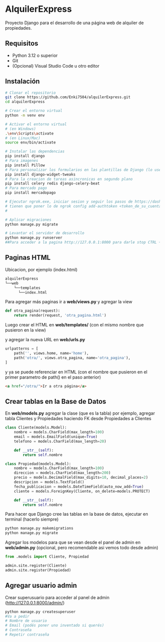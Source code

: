 # AlquilerExpress

Proyecto Django para el desarrollo de una página web de alquiler de propiedades.

## Requisitos

- Python 3.12 o superior
- Git
- (Opcional) Visual Studio Code u otro editor

## Instalación

```bash
# Clonar el repositorio
git clone https://github.com/Enki7504/alquilerExpress.git
cd alquilerExpress

# Crear el entorno virtual
python -m venv env

# Activar el entorno virtual
# (en Windows)
.\env\Scripts\activate
# (en Linux/Mac)
source env/bin/activate

# Instalar las dependencias
pip install django
# Para imagenes
pip install Pillow
# Para personalizar los formularios en las plantillas de Django (lo use con el login del admin)
pip install django-widget-tweaks
# Para la creacion de tareas asincronicas en segundo plano
pip install celery redis django-celery-beat
# Para mercado pago
pip install mercadopago

# Ejecutar ngrok.exe, iniciar sesion y seguir los pasos de https://dashboard.ngrok.com/get-started/setup/windows 
# tienen que poner lo de ngrok config add-authtoken <token_de_su_cuenta>
# 

# Aplicar migraciones
python manage.py migrate

# Levantar el servidor de desarrollo
python manage.py runserver
##Para acceder a la pagina http://127.0.0.1:8000 para darle stop CTRL + C en consola
```

## Paginas HTML
Ubicacion, por ejemplo (index.html)
```bash
alquilerExpress
└──web
    └──templates
      └──index.html
```
Para agregar más paginas ir a **web/views.py** y agregar la view
```python
def otra_pagina(request):
    return render(request, 'otra_pagina.html')
```

Luego crear el HTML en **web/templates/** (con el mismo nombre que pusieron en la view)

y agregar la nueva URL en **web/urls.py**

```python
urlpatterns = [
    path('', views.home, name='home'),
    path('otra/', views.otra_pagina, name='otra_pagina'),
]
```

y ya se puede referenciar en HTML (con el nombre que pusieron en el primer parametro de path() en el paso anterior)
```HTML
<a href="/otra/">Ir a otra página</a>
```

## Crear tablas en la Base de Datos

En **web/models.py** agregar la clase (que es la tabla) por ejemplo, agregar tabla Clientes y Propiedades haciendo FK desde Propiedades a Clientes
```python
class Cliente(models.Model):
    nombre = models.CharField(max_length=100)
    email = models.EmailField(unique=True)
    telefono = models.CharField(max_length=20)

    def __str__(self):
        return self.nombre

class Propiedad(models.Model):
    nombre = models.CharField(max_length=100)
    direccion = models.CharField(max_length=200)
    precio = models.DecimalField(max_digits=10, decimal_places=2)
    descripcion = models.TextField()
    fecha_publicacion = models.DateTimeField(auto_now_add=True)
    cliente = models.ForeignKey(Cliente, on_delete=models.PROTECT)

    def __str__(self):
        return self.nombre
```

Para hacer que Django cree las tablas en la base de datos, ejecutar en terminal (hacerlo siempre)
```bash
python manage.py makemigrations
python manage.py migrate
```

Agregar los modelos para que se vean desde el panel de admin en **web/admin.py** (opcional, pero recomendable asi vemos todo desde admin)

```python
from .models import Cliente, Propiedad

admin.site.register(Cliente)
admin.site.register(Propiedad)
```

## Agregar usuario admin

Crear superusuario para acceder al panel de admin (http://127.0.0.1:8000/admin/)

```bash
python manage.py createsuperuser
#Va a pedir
# Nombre de usuario
# Email (podés poner uno inventado si querés)
# Contraseña
# Repetir contraseña
``` 
